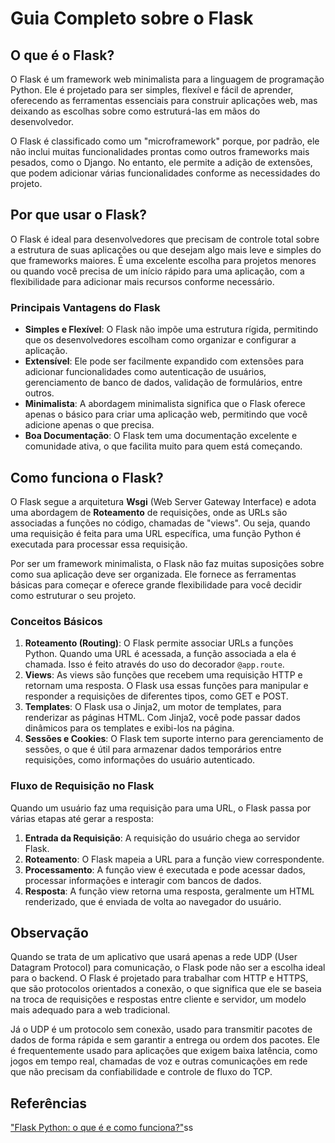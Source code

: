 # Guia Completo sobre o Flask

## O que é o Flask?

O Flask é um framework web minimalista para a linguagem de programação Python. Ele é projetado para ser simples, flexível e fácil de aprender, oferecendo as ferramentas essenciais para construir aplicações web, mas deixando as escolhas sobre como estruturá-las em mãos do desenvolvedor. 

O Flask é classificado como um "microframework" porque, por padrão, ele não inclui muitas funcionalidades prontas como outros frameworks mais pesados, como o Django. No entanto, ele permite a adição de extensões, que podem adicionar várias funcionalidades conforme as necessidades do projeto.

## Por que usar o Flask?

O Flask é ideal para desenvolvedores que precisam de controle total sobre a estrutura de suas aplicações ou que desejam algo mais leve e simples do que frameworks maiores. É uma excelente escolha para projetos menores ou quando você precisa de um início rápido para uma aplicação, com a flexibilidade para adicionar mais recursos conforme necessário.

### Principais Vantagens do Flask

- **Simples e Flexível**: O Flask não impõe uma estrutura rígida, permitindo que os desenvolvedores escolham como organizar e configurar a aplicação.
- **Extensível**: Ele pode ser facilmente expandido com extensões para adicionar funcionalidades como autenticação de usuários, gerenciamento de banco de dados, validação de formulários, entre outros.
- **Minimalista**: A abordagem minimalista significa que o Flask oferece apenas o básico para criar uma aplicação web, permitindo que você adicione apenas o que precisa.
- **Boa Documentação**: O Flask tem uma documentação excelente e comunidade ativa, o que facilita muito para quem está começando.

## Como funciona o Flask?

O Flask segue a arquitetura **Wsgi** (Web Server Gateway Interface) e adota uma abordagem de **Roteamento** de requisições, onde as URLs são associadas a funções no código, chamadas de "views". Ou seja, quando uma requisição é feita para uma URL específica, uma função Python é executada para processar essa requisição.

Por ser um framework minimalista, o Flask não faz muitas suposições sobre como sua aplicação deve ser organizada. Ele fornece as ferramentas básicas para começar e oferece grande flexibilidade para você decidir como estruturar o seu projeto.

### Conceitos Básicos

1. **Roteamento (Routing)**: O Flask permite associar URLs a funções Python. Quando uma URL é acessada, a função associada a ela é chamada. Isso é feito através do uso do decorador `@app.route`.
2. **Views**: As views são funções que recebem uma requisição HTTP e retornam uma resposta. O Flask usa essas funções para manipular e responder a requisições de diferentes tipos, como GET e POST.
3. **Templates**: O Flask usa o Jinja2, um motor de templates, para renderizar as páginas HTML. Com Jinja2, você pode passar dados dinâmicos para os templates e exibi-los na página.
4. **Sessões e Cookies**: O Flask tem suporte interno para gerenciamento de sessões, o que é útil para armazenar dados temporários entre requisições, como informações do usuário autenticado.

### Fluxo de Requisição no Flask

Quando um usuário faz uma requisição para uma URL, o Flask passa por várias etapas até gerar a resposta:

1. **Entrada da Requisição**: A requisição do usuário chega ao servidor Flask.
2. **Roteamento**: O Flask mapeia a URL para a função view correspondente.
3. **Processamento**: A função view é executada e pode acessar dados, processar informações e interagir com bancos de dados.
4. **Resposta**: A função view retorna uma resposta, geralmente um HTML renderizado, que é enviada de volta ao navegador do usuário.

## Observação
Quando se trata de um aplicativo que usará apenas a rede UDP (User Datagram Protocol) para comunicação, o Flask pode não ser a escolha ideal para o backend. O Flask é projetado para trabalhar com HTTP e HTTPS, que são protocolos orientados a conexão, o que significa que ele se baseia na troca de requisições e respostas entre cliente e servidor, um modelo mais adequado para a web tradicional.

Já o UDP é um protocolo sem conexão, usado para transmitir pacotes de dados de forma rápida e sem garantir a entrega ou ordem dos pacotes. Ele é frequentemente usado para aplicações que exigem baixa latência, como jogos em tempo real, chamadas de voz e outras comunicações em rede que não precisam da confiabilidade e controle de fluxo do TCP.  

## Referências

["Flask Python: o que é e como funciona?"](https://www.locaweb.com.br/blog/temas/codigo-aberto/flask-phyton-o-que-e/)ss